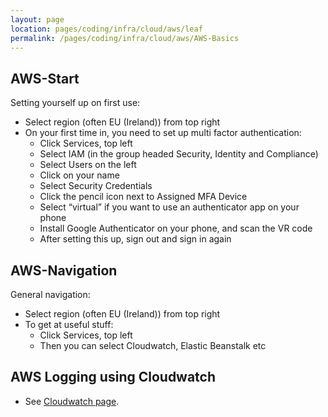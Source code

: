```yaml
---
layout: page
location: pages/coding/infra/cloud/aws/leaf
permalink: /pages/coding/infra/cloud/aws/AWS-Basics
---
```


## AWS-Start

Setting yourself up on first use:

* Select region (often EU (Ireland)) from top right
* On your first time in, you need to set up multi factor authentication:
  * Click Services, top left
  * Select IAM (in the group headed Security, Identity and Compliance)
  * Select Users on the left
  * Click on your name
  * Select Security Credentials
  * Click the pencil icon next to Assigned MFA Device
  * Select “virtual” if you want to use an authenticator app on your phone
  * Install Google Authenticator on your phone, and scan the VR code
  * After setting this up, sign out and sign in again

## AWS-Navigation

General navigation:

* Select region (often EU (Ireland)) from top right
* To get at useful stuff:
  * Click Services, top left
  * Then you can select Cloudwatch, Elastic Beanstalk etc

## AWS Logging using Cloudwatch

- See [Cloudwatch page](/pages/coding/infra/cloud/aws/Cloudwatch#aws-logging-using-cloudwatch).